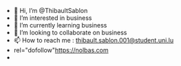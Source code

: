 - 👋 Hi, I’m @ThibaultSablon
- 👀 I’m interested in business
- 🌱 I’m currently learning business
- 💞️ I’m looking to collaborate on business
- 📫 How to reach me : thibault.sablon.001@student.uni.lu
- rel="dofollow"https://nolbas.com
-
<!---
ThibaultSablon/ThibaultSablon is a ✨ special ✨ repository because its `README.md` (this file) appears on your GitHub profile.
You can click the Preview link to take a look at your changes.
---> 
